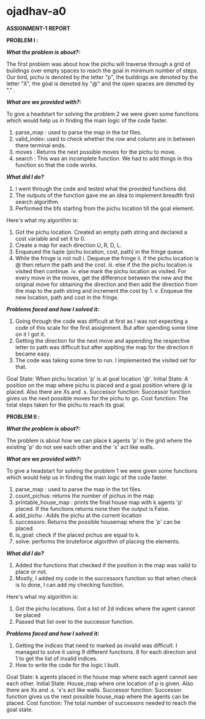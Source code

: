 # ojadhav-a0

**ASSIGNMENT-1 REPORT**

**PROBLEM I :**

***What the problem is about?:***

The first problem was about how the pichu will traverse through a grid of buildings over empty spaces to reach the goal in minimum number of steps. Our bird, pichu is denoted by the letter "p", the buildings are denoted by the letter "X", the goal is denoted by "@" and the open spaces are denoted by "." . 

***What are we provided with?:***

To give a headstart for solving the problem 2 we were given some functions which would help us in finding the main logic of the code faster.

1. parse_map : used to parse the map in the txt files.
2. valid_index: used to check whether the row and column are in between there terminal ends.
3. moves : Returns the next possible moves for the pichu to move.
4. search : This was an incomplete function. We had to add things in this function so that the code works.

***What did I do?***

1. I went through the code and tested what the provided functions did. 
2. The outputs of the function gave me an idea to implement breadth first search algorithm.
3. Performed the bfs starting from the pichu location till the goal element.

Here's what my algorithm is:

1. Got the pichu location. Created an empty path string and declared a cost variable and set it to 0.
2. Create a map for each direction U, R, D, L.
3. Enqueued the tuple (pichu location, cost, path) in the fringe queue.
4. While the fringe is not null
         i. Dequeue the fringe
        ii. if the pichu location is @ then return the path and the cost.
       iii. else if the the pichu location is visited then continue.
        iv. else mark the pichu location as visited. For every move in the moves, get the difference between the new and the original move for obtaining the direction and then add the direction from the map to the path string and increment the cost by 1.
         v. Enqueue the new location, path and cost in the fringe.

***Problems faced and how I solved it:***

1. Going through the code was difficult at first as I was not expecting a code of this scale for the first assignment. But after spending some time on it I got it. 
2. Getting the direction for the next move and appending the respective letter to path was difficult but after applting the map for the direction it became easy.
3. The code was taking some time to run. I implemented the visited set for that.

Goal State: When pichu location 'p' is at goal location '@'.
Initial State: A position on the map where pichu is placed and a goal position where @ is placed. Also there are Xs and .s.
Successor function: Successor function gives us the next possible moves for the pichu to go.
Cost function: The total steps taken for the pichu to reach its goal.

**PROBLEM II :**

***What the problem is about?:***

The problem is about how we can place k agents 'p' in the grid where the existing 'p' do not see each other and the 'x' act like walls.

***What are we provided with?:***

To give a headstart for solving the problem 1 we were given some functions which would help us in finding the main logic of the code faster.

1. parse_map : used to parse the map in the txt files.
2. count_pichus: returns the number of pichus in the map
3. printable_house_map : prints the final house map with k agents 'p' placed. If the functions returns none then the output is False.
4. add_pichu : Adds the pichu at the current location
5. successors: Returns the possible housemap where the 'p' can be placed.
6. is_goal: check if the placed pichus are equal to k.
7. solve: performs the bruteforce algorithm of placing the elements.

***What did I do?***

1. Added the functions that checked if the position in the map was valid to place or not.
2. Mostly, I added my code in the successors function so that when check is to done, I can add my checking function.

Here's what my algorithm is:

1. Got the pichu locations. Got a list of 2d indices where the agent cannot be placed
2. Passed that list over to the successor function.

***Problems faced and how I solved it:***

1. Getting the indices that need to marked as invalid was difficult. I managed to solve it using 9 different functions. 8 for each direction and 1 to get the list of invalid indices.
2. How to write the code for the logic I built.

Goal State: k agents placed in the house map where each agent cannot see each other.
Initial State: House_map where one location of p is given. Also there are Xs and .s. 'x's act like walls.
Successor function: Successor function gives us the next possible house_map where the agents can be placed.
Cost function: The total number of successors needed to reach the goal state.